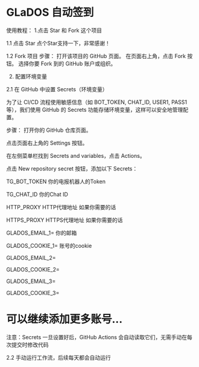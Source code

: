 # GLaDOS 自动签到  
使用教程：
1.点击 Star 和 Fork 这个项目

1.1 点击 Star
点个Star支持一下，非常感谢！

1.2 Fork 项目
步骤：
打开该项目的 GitHub 页面。
在页面右上角，点击 Fork 按钮。
选择你要 Fork 到的 GitHub 账户或组织。

2. 配置环境变量

2.1 在 GitHub 中设置 Secrets（环境变量）

为了让 CI/CD 流程使用敏感信息（如 BOT_TOKEN, CHAT_ID, USER1, PASS1 等），我们使用 GitHub 的 Secrets 功能存储环境变量，这样可以安全地管理配置。

步骤：
打开你的 GitHub 仓库页面。

点击页面右上角的 Settings 按钮。

在左侧菜单栏找到 Secrets and variables，点击 Actions。

点击 New repository secret 按钮，添加以下 Secrets：


TG_BOT_TOKEN   你的电报机器人的Token

TG_CHAT_ID     你的Chat ID 

HTTP_PROXY        HTTP代理地址 如果你需要的话

HTTPS_PROXY      HTTPS代理地址 如果你需要的话

GLADOS_EMAIL_1=   你的邮箱

GLADOS_COOKIE_1=  账号的cookie

GLADOS_EMAIL_2=

GLADOS_COOKIE_2=


GLADOS_EMAIL_3=

GLADOS_COOKIE_3=

# 可以继续添加更多账号...

注意：Secrets 一旦设置好后，GitHub Actions 会自动读取它们，无需手动在每次提交时修改代码


2.2 手动运行工作流，后续每天都会自动运行
